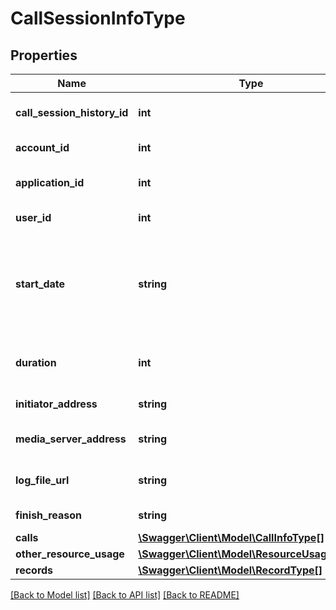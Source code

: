 # CallSessionInfoType

## Properties
Name | Type | Description | Notes
------------ | ------------- | ------------- | -------------
**call_session_history_id** | **int** | The call session history ID. | 
**account_id** | **int** | The account ID. | 
**application_id** | **int** | The application ID. | 
**user_id** | **int** | The user ID. | 
**start_date** | **string** | The start date in the selected timezone in format YYYY-MM-DD HH:mm:SS | 
**duration** | **int** | The session duration in seconds. | [optional] 
**initiator_address** | **string** | The initiator IP address. | 
**media_server_address** | **string** | The media server IP address. | 
**log_file_url** | **string** | The session log URL. | 
**finish_reason** | **string** | The finish reason | [optional] 
**calls** | [**\Swagger\Client\Model\CallInfoType[]**](CallInfoType.md) |  | [optional] 
**other_resource_usage** | [**\Swagger\Client\Model\ResourceUsageType[]**](ResourceUsageType.md) |  | [optional] 
**records** | [**\Swagger\Client\Model\RecordType[]**](RecordType.md) |  | [optional] 

[[Back to Model list]](../README.md#documentation-for-models) [[Back to API list]](../README.md#documentation-for-api-endpoints) [[Back to README]](../README.md)


